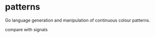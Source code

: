 # patterns
Go language generation and manipulation of continuous colour patterns.

compare with signals
